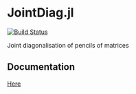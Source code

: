 # JointDiag.jl

[![Build Status][build-img]][build-url]

[build-img]: https://github.com/AlgebraicGeometricModeling/JointDiag.jl/workflows/CI/badge.svg?branch=main
[build-url]: https://github.com/AlgebraicGeometricModeling/JointDiag.jl/actions?query=workflow%3ACI

Joint diagonalisation of pencils of matrices

## Documentation

[Here](https://algebraicgeometricmodeling.github.io/JointDiag.jl/)
